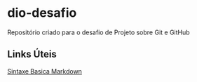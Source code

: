 # dio-desafio
Repositório criado para o desafio de Projeto sobre Git e GitHub

## Links Úteis

[Sintaxe Basica Markdown](https://www.markdownguide.org/basic-syntax/)
